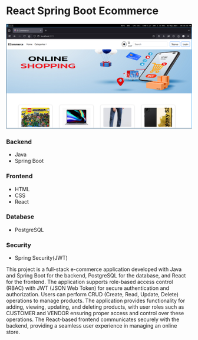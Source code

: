 # React Spring Boot Ecommerce

![Preview](https://raw.githubusercontent.com/yogeshwaran99/E-commerce/main/Frontend/public/preview.png)

### Backend

- Java
- Spring Boot

### Frontend

- HTML
- CSS
- React

### Database

- PostgreSQL

### Security

- Spring Security(JWT)

This project is a full-stack e-commerce application developed with Java and Spring Boot for the backend, PostgreSQL for the database, and React for the frontend. The application supports role-based access control (RBAC) with JWT (JSON Web Token) for secure authentication and authorization. Users can perform CRUD (Create, Read, Update, Delete) operations to manage products. The application provides functionality for adding, viewing, updating, and deleting products, with user roles such as CUSTOMER and VENDOR ensuring proper access and control over these operations. The React-based frontend communicates securely with the backend, providing a seamless user experience in managing an online store.
